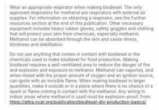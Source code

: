 >Wear an appropriate respirator when making biodiesel. The only approved respirators for methanol are respirators with external air supplies. For information on obtaining a respirator, see the Further resources section at the end of this publication. Other necessary equipment includes heavy rubber gloves, safety goggles and clothing that will protect your skin from chemicals, especially methanol. Methanol can be absorbed through the skin and cause illness, blindness and debilitation.
>
>Do not use anything that comes in contact with biodiesel or the chemicals used to make biodiesel for food production. Making biodiesel requires a well-ventilated area to reduce the danger of fire and explosion and exposure to methanol. Methanol can vaporize, and when mixed with the proper amount of oxygen and an ignition source, can ignite with an invisible flame. When making biodiesel in larger quantities, make it outside or in a place where there is no chance of a spark or flame coming in contact with the methanol. Any wiring in indoor areas where methanol is used must be explosion-proof.
from: https://attra.ncat.org/publication/biodiesel-diy-production-basics/
